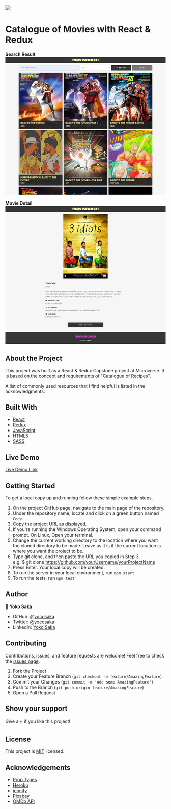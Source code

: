 ![](https://img.shields.io/badge/Microverse-blueviolet)
# Catalogue of Movies with React & Redux

**Search Result** 
![Search Result Screenshot](./screenshot-1.png)

**Movie Detail** 
![Detail Page Screenshot](./screenshot-2.png)


## About the Project

This project was built as a React & Redux Capstone project at Microverse.
It is based on the concept and requirements of "Catalogue of Recipes".

A list of commonly used resources that I find helpful is listed in the acknowledgments.


## Built With

* [React](https://reactjs.org/)
* [Redux](https://redux.js.org/)
* [JavaScript](https://en.wikipedia.org/wiki/JavaScript)
* [HTML5](https://en.wikipedia.org/wiki/HTML5)
* [SASS](https://sass-lang.com/)


## Live Demo

[Live Demo Link](https://catalogue-of-movies-yoko.herokuapp.com/)


## Getting Started

To get a local copy up and running follow these simple example steps.

1. On the project GitHub page, navigate to the main page of the repository.
2. Under the repository name, locate and click on a green button named `Code`. 
3. Copy the project URL as displayed.
4. If you're running the Windows Operating System, open your command prompt. On Linux, Open your terminal. 
5. Change the current working directory to the location where you want the cloned directory to be made. Leave as it is if the current location is where you want the project to be. 
6. Type git clone, and then paste the URL you copied in Step 3. <br>
e.g. $ git clone https://github.com/yourUsername/yourProjectName 
7. Press Enter. Your local copy will be created. 
8. To run the server in your local environment, run `npm start`
9. To run the tests, run `npm test`

## Author

👤 **Yoko Saka**

- GitHub: [@yocosaka](https://github.com/yocosaka)
- Twitter: [@yocosaka](https://twitter.com/yocosaka)
- LinkedIn: [Yoko Saka](https://www.linkedin.com/in/yokosaka)


## Contributing

Contributions, issues, and feature requests are welcome!
Feel free to check the [issues page](../../issues).

1. Fork the Project
2. Create your Feature Branch (`git checkout -b feature/AmazingFeature`)
3. Commit your Changes (`git commit -m 'Add some AmazingFeature'`)
4. Push to the Branch (`git push origin feature/AmazingFeature`)
5. Open a Pull Request


## Show your support

Give a ⭐️ if you like this project!


## License

This project is [MIT](./LICENSE) licensed.


## Acknowledgements
* [Prop Types](https://www.npmjs.com/package/prop-types)
* [Heroku](https://dashboard.heroku.com/)
* [iconify](https://iconify.design/icon-sets/)
* [Pixabay](https://pixabay.com/)
* [OMDb API](https://www.omdbapi.com/)

